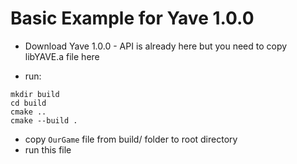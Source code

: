 # Basic Example for Yave 1.0.0

- Download Yave 1.0.0 - API is already here but you need to copy libYAVE.a file here

- run:
```
mkdir build
cd build
cmake ..
cmake --build .
```
- copy `OurGame` file from build/ folder to root directory
- run this file